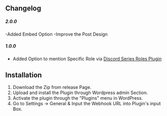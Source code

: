 ## Changelog

##### 2.0.0
-Added Embed Option
-Improve the Post Design


##### 1.0.0
- Added Option to mention Specific Role via [Discord Series Roles Plugin](https://github.com/superyassh/Discord-Series-Roles)


## Installation

1. Download the Zip from release Page.
2. Upload and install the Plugin through Wordpress admin Section.
3. Activate the plugin through the "Plugins" menu in WordPress.
4. Go to Settings -> General & Input the Webhook URL into Plugin's input Box.
